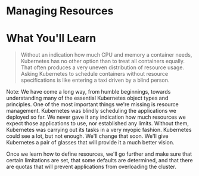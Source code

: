 <!-- .slide: class="center" -->
# Managing Resources


<!-- .slide: class="light" -->
<div class="eyebrow"></div>

# What You'll Learn

> Without an indication how much CPU and memory a container needs, Kubernetes has no other option than to treat all containers equally. That often produces a very uneven distribution of resource usage. Asking Kubernetes to schedule containers without resource specifications is like entering a taxi driven by a blind person.

Note:
We have come a long way, from humble beginnings, towards understanding many of the essential Kubernetes object types and principles. One of the most important things we're missing is resource management. Kubernetes was blindly scheduling the applications we deployed so far. We never gave it any indication how much resources we expect those applications to use, nor established any limits. Without them, Kubernetes was carrying out its tasks in a very myopic fashion. Kubernetes could see a lot, but not enough. We'll change that soon. We'll give Kubernetes a pair of glasses that will provide it a much better vision.

Once we learn how to define resources, we'll go further and make sure that certain limitations are set, that some defaults are determined, and that there are quotas that will prevent applications from overloading the cluster.
